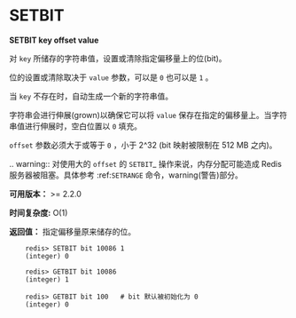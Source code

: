 # SETBIT


**SETBIT key offset value**

对 ``key`` 所储存的字符串值，设置或清除指定偏移量上的位(bit)。

位的设置或清除取决于 ``value`` 参数，可以是 ``0`` 也可以是 ``1`` 。

当 ``key`` 不存在时，自动生成一个新的字符串值。

字符串会进行伸展(grown)以确保它可以将 ``value`` 保存在指定的偏移量上。当字符串值进行伸展时，空白位置以 ``0`` 填充。

``offset`` 参数必须大于或等于 ``0`` ，小于 2^32 (bit 映射被限制在 512 MB 之内)。

.. warning:: 对使用大的 ``offset`` 的 `SETBIT`_ 操作来说，内存分配可能造成 Redis 服务器被阻塞。具体参考 :ref:`SETRANGE` 命令，warning(警告)部分。

**可用版本：**
    >= 2.2.0

**时间复杂度:**
    O(1)

**返回值：**
    指定偏移量原来储存的位。

```
    redis> SETBIT bit 10086 1
    (integer) 0

    redis> GETBIT bit 10086
    (integer) 1

    redis> GETBIT bit 100   # bit 默认被初始化为 0 
    (integer) 0
```